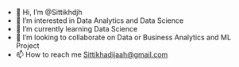 - 👋 Hi, I’m @Sittikhdjh
- 👀 I’m interested in Data Analytics and Data Science
- 🌱 I’m currently learning Data Science
- 💞️ I’m looking to collaborate on Data or Business Analytics and ML Project
- 📫 How to reach me Sittikhadijaah@gmail.com

<!---
Sittikhdjh/Sittikhdjh is a ✨ special ✨ repository because its `README.md` (this file) appears on your GitHub profile.
You can click the Preview link to take a look at your changes.
--->
